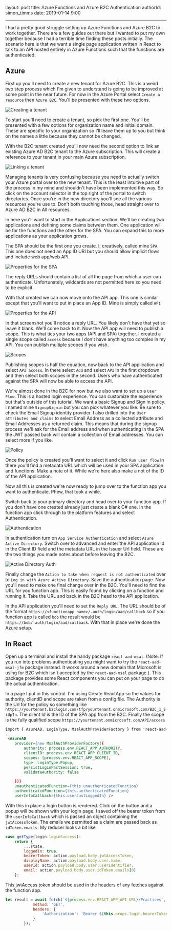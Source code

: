 layout: post
title: Azure Functions and Azure B2C Authentication
authorId: simon_timms
date: 2019-01-14 9:00

---

I had a pretty good struggle setting up Azure Functions and Azure B2C to work together. There are a few guides out there but I wanted to put my own together because I had a terrible time finding these posts initially. The scenario here is that we want a single page application written in React to talk to an API hosted entirely in Azure Functions such that the functions are authenticated. 

<!--more-->

## Azure

First up you'll need to create a new tenant for Azure B2C. This is a weird two step process which I'm given to understand is going to be improved at some point in the near future. For now in the Azure Portal select `Create a resource` then `Azure B2C`. You'll be presented with these two options.

![Creating a tenant](/images/functions-aad/create_tenant.png)

To start you'll need to create a tenant, so pick the first one. You'll be presented with a few options for organization name and initial domain. These are specific to your organization so I'll leave them up to you but think on the names a little because they cannot be changed.

With the B2C tenant created you'll now need the second option to link an existing Azure AD B2C tenant to the Azure subscription. This will create a reference to your tenant in your main Azure subscription.

![Linking a tenant](/images/functions-aad/linking_tenant.png)

Managing tenants is very confusing because you need to actually switch your Azure portal over to the new tenant. This is the least intuitive part of the process in my mind and shouldn't have been implemented this way. So click on the account selector in the top right of the portal to switch directories. Once you're in the new directory you'll see all the various resources you're use to. Don't both touching those, head straight over to Azure AD B2C in All resources. 

In here you'll want to start in the Applications section. We'll be creating two applications and defining some claims between them. One application will be for the functions and the other for the SPA. You can expand this to more applications as your application grows. 

The SPA should be the first one you create. I, creatively, called mine `SPA`. This one does not need an App ID URI but you should allow implicit flows and include web app/web API.

![Properties for the SPA](/images/functions-aad/spa_properties.png)

The reply URLs should contain a list of all the page from which a user can authenticate. Unfortunately, wildcards are not permitted here so you need to be explicit.

With that created we can now move onto the API app. This one is similar except that you'll want to put in place an App ID. Mine is simply called `API`

![Properties for the API](/images/functions-aad/api_properties.png)

In that screenshot you'll notice a reply URL. You likely don't have that yet so leave it blank. We'll come back to it. Now the API app will need to publish a scope. This is what ties your two apps (API and SPA) together. I created a single scope called `access` because I don't have anything too complex in my API. You can publish multiple scopes if you wish. 

![Scopes](/images/functions-aad/scopes.png)

Publishing scopes is half the equation, now back to the API application and select `API access`. In there select `Add` and select `API` in the first dropdown and then select both scopes in the second. Users who have authenticated against the SPA will now be able to access the API. 

We're almost done in the B2C for now but we also want to set up a `User Flow`. This is a hosted login experience. You can customize the experience but that's outside of this tutorial. We want a basic Signup and Sign in policy. I named mine `SignupSignin` but you can pick whatever you like. Be sure to check the Email Signup identity provider. I also drilled into the `User attributes and claims` to select Email Address as a collected attribute and Email Addresses as a returned claim. This means that during the signup process we'll ask for the Email address and when authenticating in the SPA the JWT passed back will contain a collection of Email addresses. You can select more if you like.

![Policy](/images/functions-aad/policy.png)

Once the policy is created you'll want to select it and click `Run user flow` in there you'll find a metadata URL which will be used in your SPA application and functions. Make a note of it. While we're here also make a not of the ID of the API application. 

Now all this is created we're now ready to jump over to the function app you want to authenticate. Phew, that took a while.

Switch back to your primary directory and head over to your function app. If you don't have one created already just create a blank C# one. In the function app click through to the platform features and select Authentication.

![Authentication](/images/functions-aad/platform_features.png)

In authentication turn on `App Service Authentication` and select `Azure Active Directory`. Switch over to advanced and enter the API application Id in the Client ID field and the metadata URL in the Issuer Url field. These are the two things you made notes about before leaving the B2C. 

![Active Directory Auth](/images/functions-aad/aad_settings.png)

Finally change the `Action to take when request is not authenticated` over to `Log in with Azure Active Directory`. Save the authentication page. Now you'll need to make one final change over in the B2C. You'll need to find the URL for you function app. This is easily found by clicking on a function and running it. Take the URL and back in the B2C head to the API application. 

In the API application you'll need to set the `Reply URL`. The URL should be of the format `https://<functionapp name>/.auth/login/aad/callback` so if you function app is called `bob` the result would be `https://bob/.auth/login/aad/callback`. With that in place we're done the Azure setup.

## In React

Open up a terminal and install the handy package `react-aad-msal`. (Note: If you run into problems authenticating you might want to try the `react-aad-msal-jfm` package instead. It works around a new domain that Microsoft is using for B2C which isn't accepted by the `react-aad-msal` package.). This package provides some React components you can put on your page to do the actual authentication.

In a page I put in this control. I'm using Create ReactApp so the values for authority, clientID and scope are taken from a config file. The Authority is the Url for the policy so something like `https://yourtenant.b2clogin.com/tfp/yourtenant.onmicrosoft.com/B2C_1_SiUpIn`. The client Id is the ID of the SPA app from the B2C. Finally the scope is the fully qualified scope `https://yourtenant.onmicrosoft.com/API/access`

```html
import { AzureAD, LoginType, MsalAuthProviderFactory } from 'react-aad-msal-jfm';
...
 <AzureAD
    provider={new MsalAuthProviderFactory({
        authority: process.env.REACT_APP_AUTHORITY,
        clientID: process.env.REACT_APP_CLIENT_ID,
        scopes: [process.env.REACT_APP_SCOPE],
        type: LoginType.Popup,
        persistLoginPastSession: true,
        validateAuthority: false

    })}
    unauthenticatedFunction={this.unauthenticatedFunction}
    authenticatedFunction={this.authenticatedFunction}
    userInfoCallback={this.userJustLoggedIn} />
```

With this in place a login button is rendered. Click on the button and a popup will be shown with your login page. I saved off the bearer token from the `userInfoCallback` which is passed an object containing the `jwtAccessToken`. The emails we permitted as a claim are passed back as `idToken.emails`. My reducer looks a bit like 

```javascript
case getType(login.loginSuccess):
    return {
        ...state,
        loggedIn: true,
        bearerToken: action.payload.body.jwtAccessToken,
        displayName: action.payload.body.user.name,
        userId: action.payload.body.user.userIdentifier,
        email: action.payload.body.user.idToken.emails[0]
    };
```

This jwtAccess token should be used in the headers of any fetches against the function app. 

```javascript
let result = await fetch(`${process.env.REACT_APP_API_URL}/Practices`, {
            method: 'GET',
            headers: {
                'Authorization': `Bearer ${this.props.login.bearerToken}`
            }
        });
```

